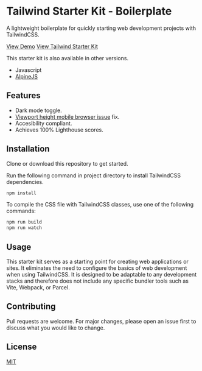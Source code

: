 # Tailwind Starter Kit - Boilerplate
A lightweight boilerplate for quickly starting web development projects with TailwindCSS.

[View Demo](https://mkfizi.github.io/tailwind-starter-kit/preview?kit=boilerplate)
[View Tailwind Starter Kit](https://mkfizi.github.io/tailwind-starter-kit)

This starter kit is also available in other versions.
* Javascript
* [AlpineJS](https://github.com/mkfizi/tailwind-starter-kit-boilerplate-alpinejs)

## Features
* Dark mode toggle.
* [Viewport height mobile browser issue](https://stackoverflow.com/questions/37112218/css3-100vh-not-constant-in-mobile-browser) fix.
* Accesibility compliant.
* Achieves 100% Lighthouse scores.

## Installation
Clone or download this repository to get started.

Run the following command in project directory to install TailwindCSS dependencies.
```bash
npm install
```

To compile the CSS file with TailwindCSS classes, use one of the following commands:
```bash
npm run build
npm run watch
```

## Usage
This starter kit serves as a starting point for creating web applications or sites. It eliminates the need to configure the basics of web development when using TailwindCSS. It is designed to be adaptable to any development stacks and therefore does not include any specific bundler tools such as Vite, Webpack, or Parcel.

## Contributing
Pull requests are welcome. For major changes, please open an issue first to discuss what you would like to change.

## License
[MIT](https://github.com/mkfizi/tailwind-starter-kit-boilerplate/blob/main/LICENSE)
